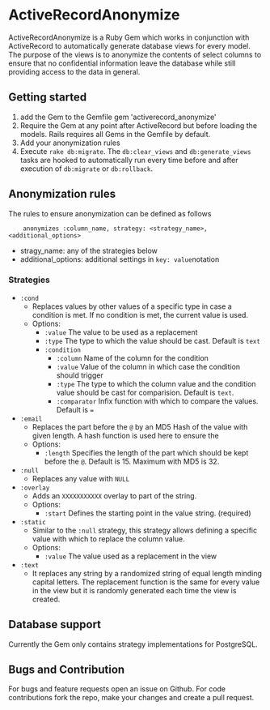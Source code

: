 # ActiveRecordAnonymize

ActiveRecordAnonymize is a Ruby Gem which works in conjunction with ActiveRecord to automatically generate database views for every model. The purpose of the views is to anonymize the contents of select columns to ensure that no confidential information leave the database while still providing access to the data in general.

## Getting started

1. add the Gem to the Gemfile
        gem 'activerecord_anonymize'
2. Require the Gem at any point after ActiveRecord but before loading the models. Rails requires all Gems in the Gemfile by default.
3. Add your anonymization rules
4. Execute `rake db:migrate`. The `db:clear_views` and `db:generate_views` tasks are hooked to automatically run every time before and after execution of `db:migrate` or `db:rollback`.

## Anonymization rules
The rules to ensure anonymization can be defined as follows

        anonymizes :column_name, strategy: <strategy_name>, <additional_options>
- stragy_name: any of the strategies below
- additional_options: additional settings in `key: value`notation

### Strategies
- `:cond`
    - Replaces values by other values of a specific type in case a condition is met. If no condition is met, the current value is used.
    - Options:
        - `:value`  The value to be used as a replacement
        - `:type`   The type to which the value should be cast. Default is `text`
        - `:condition`
            -  `:column` Name of the column for the condition
            -  `:value` Value of the column in which case the condition should trigger
            -  `:type`  The type to which the column value and the condition value should be cast for comparision. Default is `text`.
            -  `:comparator`    Infix function with which to compare the values. Default is `=`
- `:email`
    -  Replaces the part before the `@` by an MD5 Hash of the value with given length. A hash function is used here to ensure the
    -  Options:
        -  `:length`    Specifies the length of the part which should be kept before the `@`. Default is 15. Maximum with MD5 is 32.
- `:null`
    - Replaces any value with `NULL`
- `:overlay`
    - Adds an `XXXXXXXXXXX` overlay to part of the string.
    - Options:
        - `:start`  Defines the starting point in the value string. (required)
- `:static`
    - Similar to the `:null` strategy, this strategy allows defining a specific value with which to replace the column value.
    - Options:
        - `:value`  The value used as a replacement in the view
- `:text`
    - It replaces any string by a randomized string of equal length minding capital letters. The replacement function is the same for every value in the view but it is randomly generated each time the view is created.

## Database support
Currently the Gem only contains strategy implementations for PostgreSQL.

## Bugs and Contribution
For bugs and feature requests open an issue on Github. For code contributions fork the repo, make your changes and create a pull request.

